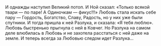 И однажды наступил Великий потоп. И Ной сказал:
«Только всякой твари — по паре! А Одиночкам — фикус!!!»
Любовь стала искать себе пару — Гордость, Богатство,
Славу, Радость, но у них уже были спутники.
И тогда пришла к ней Разлука, и сказала:
«Я тебя люблю».
Любовь быстренько прыгнула с ней в Ковчег.
Но Разлука на самом деле влюбилась в Любовь и не
захотела расстаться с ней даже на земле.
И теперь всегда за Любовью следом идет Разлука…
